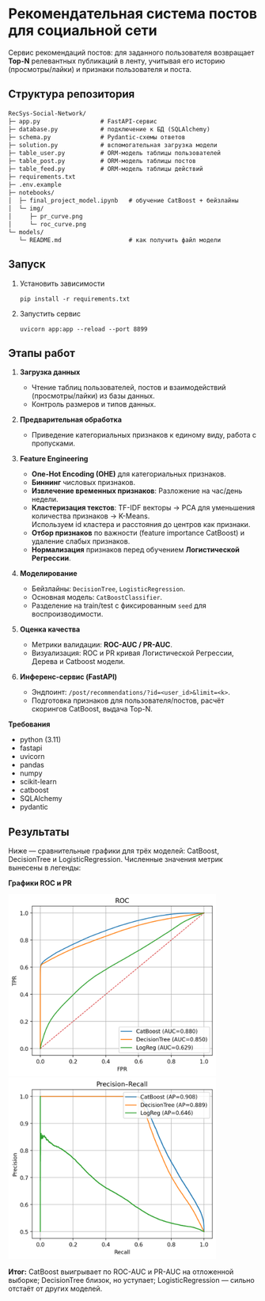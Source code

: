 # Рекомендательная система постов для социальной сети
Сервис рекомендаций постов: для заданного пользователя возвращает **Top-N** релевантных публикаций в ленту, учитывая его историю (просмотры/лайки) и признаки пользователя и поста.
## Структура репозитория
```
RecSys-Social-Network/
├─ app.py                 # FastAPI-сервис
├─ database.py            # подключение к БД (SQLAlchemy)
├─ schema.py              # Pydantic-схемы ответов
├─ solution.py            # вспомогательная загрузка модели
├─ table_user.py          # ORM-модель таблицы пользователей
├─ table_post.py          # ORM-модель таблицы постов
├─ table_feed.py          # ORM-модель таблицы действий
├─ requirements.txt
├─ .env.example
├─ notebooks/
│  ├─ final_project_model.ipynb   # обучение CatBoost + бейзлайны
│  └─ img/
│     ├─ pr_curve.png
│     └─ roc_curve.png
└─ models/
   └─ README.md                   # как получить файл модели
```
## Запуск
1. Установить зависимости
    ```
   pip install -r requirements.txt
3. Запустить сервис
      ```
      uvicorn app:app --reload --port 8899
## Этапы работ

1. **Загрузка данных**
   - Чтение таблиц пользователей, постов и взаимодействий (просмотры/лайки) из базы данных.
   - Контроль размеров и типов данных.

2. **Предварительная обработка**
   - Приведение категориальных признаков к единому виду, работа с пропусками.

3. **Feature Engineering**
   - **One-Hot Encoding (OHE)** для категориальных признаков.
   - **Биннинг** числовых признаков.
   - **Извлечение временных признаков**: Разложение на час/день недели.
   - **Кластеризация текстов**: TF-IDF векторы → PCA для уменьшения количества признаков → K-Means.  
       Используем id кластера и расстояния до центров как признаки.
   - **Отбор признаков** по важности (feature importance CatBoost) и удаление слабых признаков.
   - **Нормализация** признаков перед обучением **Логистической Регрессии**.

4. **Моделирование**
   - Бейзлайны: `DecisionTree`, `LogisticRegression`.
   - Основная модель: `CatBoostClassifier`.
   - Разделение на train/test с фиксированным `seed` для воспроизводимости.

5. **Оценка качества**
   - Метрики валидации: **ROC-AUC / PR-AUC**.
   - Визуализация: ROC и PR кривая Логистической Регрессии, Дерева и Catboost модели.

6. **Инференс-сервис (FastAPI)**
   - Эндпоинт: `/post/recommendations/?id=<user_id>&limit=<k>`.
   - Подготовка признаков для пользователя/постов, расчёт скорингов CatBoost, выдача Top-N.
   
**Требования**

- python (3.11)
- fastapi
- uvicorn
- pandas
- numpy
- scikit-learn
- catboost
- SQLAlchemy
- pydantic

## Результаты

Ниже — сравнительные графики для трёх моделей: CatBoost, DecisionTree и LogisticRegression.
Численные значения метрик вынесены в легенды:

**Графики ROC и PR**

<img src="notebooks/img/roc_curve.png" alt="ROC curves" width="420" /> <img src="notebooks/img/pr_curve.png" alt="PR curves" width="420" />

**Итог:** CatBoost выигрывает по ROC-AUC и PR-AUC на отложенной выборке; DecisionTree близок, но уступает; LogisticRegression — сильно отстаёт от других моделей.
